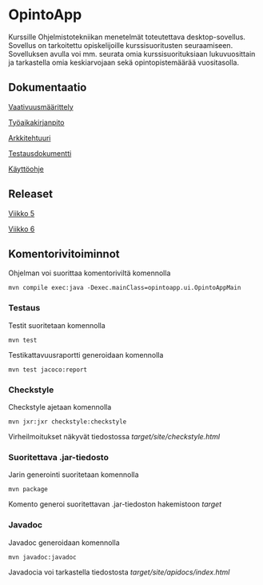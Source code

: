 # OpintoApp
Kurssille Ohjelmistotekniikan menetelmät toteutettava desktop-sovellus. Sovellus on tarkoitettu opiskelijoille kurssisuoritusten seuraamiseen. Sovelluksen avulla voi mm. seurata omia kurssisuorituksiaan lukuvuosittain ja tarkastella omia keskiarvojaan sekä opintopistemäärää vuositasolla.

## Dokumentaatio
[Vaativuusmäärittely](https://github.com/anL1/otm-harjoitustyo/blob/master/dokumentaatio/vaativuusmaarittely.md)<br/>

[Työaikakirjanpito](https://github.com/anL1/otm-harjoitustyo/blob/master/dokumentaatio/tyoaikakirjanpito.md)<br/>

[Arkkitehtuuri](https://github.com/anL1/otm-harjoitustyo/blob/master/dokumentaatio/arkkitehtuuri.md)

[Testausdokumentti](https://github.com/anL1/otm-harjoitustyo/blob/master/dokumentaatio/testausdokumentti.md)

[Käyttöohje](https://github.com/anL1/otm-harjoitustyo/blob/master/dokumentaatio/Kayttoohje.md)

## Releaset
[Viikko 5](https://github.com/anL1/otm-harjoitustyo/releases)

[Viikko 6](https://github.com/anL1/otm-harjoitustyo/releases/tag/v2.0_viikko6)

## Komentorivitoiminnot
Ohjelman voi suorittaa komentoriviltä komennolla</br>

`mvn compile exec:java -Dexec.mainClass=opintoapp.ui.OpintoAppMain`</br>

### Testaus
Testit suoritetaan komennolla 

`mvn test`</br>

Testikattavuusraportti generoidaan komennolla 

`mvn test jacoco:report`</br>

### Checkstyle
Checkstyle ajetaan komennolla 

`mvn jxr:jxr checkstyle:checkstyle`</br>

Virheilmoitukset näkyvät tiedostossa _target/site/checkstyle.html_

### Suoritettava .jar-tiedosto
Jarin generointi suoritetaan komennolla

`mvn package`

Komento generoi suoritettavan .jar-tiedoston hakemistoon _target_

### Javadoc
Javadoc generoidaan komennolla

`mvn javadoc:javadoc`

Javadocia voi tarkastella tiedostosta _target/site/apidocs/index.html_
